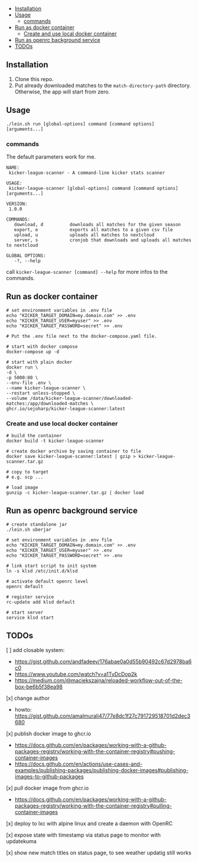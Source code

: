 <!-- TOC -->
  * [Installation](#installation)
  * [Usage](#usage)
    * [commands](#commands)
  * [Run as docker container](#run-as-docker-container)
    * [Create and use local docker container](#create-and-use-local-docker-container)
  * [Run as openrc background service](#run-as-openrc-background-service)
  * [TODOs](#todos)
<!-- TOC -->

## Installation
1. Clone this repo.
2. Put already downloaded matches to the `match-directory-path` directory. Otherwise, the app will start from zero.

## Usage
```shell
./lein.sh run [global-options] command [command options] [arguments...]
```
### commands
The default parameters work for me. 
```shell
NAME:
 kicker-league-scanner - A command-line kicker stats scanner

USAGE:
 kicker-league-scanner [global-options] command [command options] [arguments...]

VERSION:
 1.0.0

COMMANDS:
   download, d          downloads all matches for the given season
   export, e            exports all matches to a given csv file
   upload, u            uploads all matches to nextcloud
   server, s            cronjob that downloads and uploads all matches to nextcloud

GLOBAL OPTIONS:
   -?, --help
```

call `kicker-league-scanner [command] --help` for more infos to the commands.

## Run as docker container
```shell
# set environment variables in .env file
echo "KICKER_TARGET_DOMAIN=my.domain.com" >> .env
echo "KICKER_TARGET_USER=myuser" >> .env
echo "KICKER_TARGET_PASSWORD=secret" >> .env

# Put the .env file next to the docker-compose.yaml file.

# start with docker compose
docker-compose up -d

# start with plain docker
docker run \
-d \
-p 5000:80 \
--env-file .env \
--name kicker-league-scanner \
--restart unless-stopped \
--volume /data/kicker-league-scanner/downloaded-matches:/app/downloaded-matches \
ghcr.io/sejoharp/kicker-league-scanner:latest
```

### Create and use local docker container
```shell
# build the container  
docker build -t kicker-league-scanner

# create docker archive by saving container to file  
docker save kicker-league-scanner:latest | gzip > kicker-league-scanner.tar.gz

# copy to target
# e.g. scp ...

# load image
gunzip -c kicker-league-scanner.tar.gz | docker load
```


## Run as openrc background service
```shell
# create standalone jar
./lein.sh uberjar

# set environment variables in .env file
echo "KICKER_TARGET_DOMAIN=my.domain.com" >> .env
echo "KICKER_TARGET_USER=myuser" >> .env
echo "KICKER_TARGET_PASSWORD=secret" >> .env

# link start script to init system
ln -s klsd /etc/init.d/klsd

# activate default openrc level
openrc default

# register service
rc-update add klsd default

# start server
service klsd start
```

## TODOs
[ ] add closable system:
- https://gist.github.com/andfadeev/176abae0a0d55b90492c67d2978ba6c0
- https://www.youtube.com/watch?v=a1TvDcDop2k
- https://medium.com/@maciekszajna/reloaded-workflow-out-of-the-box-be6b5f38ea98

[x] change author
- howto: https://gist.github.com/amalmurali47/77e8dc1f27c791729518701d2dec3680

[x] publish docker image to ghcr.io
- https://docs.github.com/en/packages/working-with-a-github-packages-registry/working-with-the-container-registry#pushing-container-images
- https://docs.github.com/en/actions/use-cases-and-examples/publishing-packages/publishing-docker-images#publishing-images-to-github-packages

[x] pull docker image from ghcr.io
- https://docs.github.com/en/packages/working-with-a-github-packages-registry/working-with-the-container-registry#pulling-container-images

[x] deploy to lxc with alpine linux and create a daemon with OpenRC

[x] expose state with timestamp via status page to monitor with updatekuma

[x] show new match titles on status page, to see weather updatig still works
